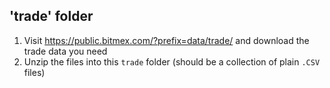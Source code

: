 

## 'trade' folder

1. Visit https://public.bitmex.com/?prefix=data/trade/ and download the trade data you need
2. Unzip the files into this `trade` folder (should be a collection of plain `.CSV` files)
